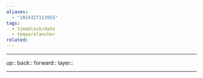 ```yaml
---
aliases:
  - "2024327113955"
tags:
  - timeblock/date
  - temporalanchor
related:
---
```




***

up:: 
back:: 
forward:: 
layer:: 

***

